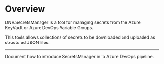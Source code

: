 # Overview

DNV.SecretsManager is a tool for managing secrets from the Azure KeyVault or Azure DevOps Variable Groups.

This tools allows collections of secrets to be downloaded and uploaded as structured JSON files.

---
Document how to introduce SecretsManager in to Azure DevOps pipeline.